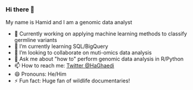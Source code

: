 ### Hi there 👋


My name is Hamid and I am a genomic data analyst

- 🔭 Currently working on applying machine learning methods to classify germline variants
- 🌱 I’m currently learning SQL/BigQuery
- 👯 I’m looking to collaborate on muti-omics data analysis
- 💬 Ask me about "how to" perform genomic data analysis in R/Python
- 📫 How to reach me: [Twitter @HaGhaedi](https://twitter.com/HaGhaedi)
- 😄 Pronouns: He/Him
- ⚡ Fun fact: Huge fan of wildlife documentaries! 
